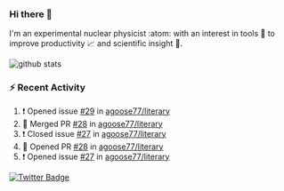 ### Hi there 👋 

I'm an experimental nuclear physicist :atom: with an interest in tools :wrench: to improve productivity :chart_with_upwards_trend: and scientific insight :telescope:.

![github stats](https://github-readme-stats.vercel.app/api?username=agoose77&show_icons=true&hide_rank=true&hide_title=true&bg_color=30,e76445,904e95&text_color=efe3ec&icon_color=efe3ec)
<!--
**agoose77/agoose77** is a ✨ _special_ ✨ repository because its `README.md` (this file) appears on your GitHub profile.

Here are some ideas to get you started:

- 🔭 I’m currently working on ...
- 🌱 I’m currently learning ...
- 👯 I’m looking to collaborate on ...
- 🤔 I’m looking for help with ...
- 💬 Ask me about ...
- 📫 How to reach me: ...
- 😄 Pronouns: ...
- ⚡ Fun fact: ...
-->

### :zap: Recent Activity
<!--START_SECTION:activity-->
1. ❗️ Opened issue [#29](https://github.com/agoose77/literary/issues/29) in [agoose77/literary](https://github.com/agoose77/literary)
2. 🎉 Merged PR [#28](https://github.com/agoose77/literary/pull/28) in [agoose77/literary](https://github.com/agoose77/literary)
3. ❗️ Closed issue [#27](https://github.com/agoose77/literary/issues/27) in [agoose77/literary](https://github.com/agoose77/literary)
4. 💪 Opened PR [#28](https://github.com/agoose77/literary/pull/28) in [agoose77/literary](https://github.com/agoose77/literary)
5. ❗️ Opened issue [#27](https://github.com/agoose77/literary/issues/27) in [agoose77/literary](https://github.com/agoose77/literary)
<!--END_SECTION:activity-->


[![Twitter Badge](https://img.shields.io/twitter/follow/agoose77?style=flat-square&logo=Twitter&logoColor=white&color=cornflowerblue)](https://twitter.com/agoose77)
